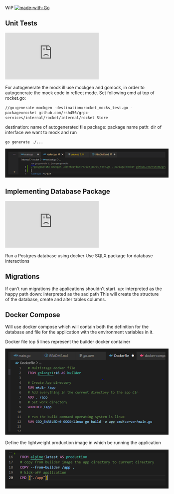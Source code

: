 WiP
[![made-with-Go](https://img.shields.io/badge/Made%20with-Go-1f425f.svg)](https://go.dev/)
## Unit Tests
[![Latest release](https://badgen.net/github/release/Naereen/Strapdown.js)](https://github.com/golang/mock)

For autogenerate the mock ill use mockgen and gomock, in order to autogenerate the mock code in reflect mode.
Set following cmd at top of rocket.go:
```
//go:generate mockgen -destination=rocket_mocks_test.go -package=rocket github.com/rsh456/grpc-services/internal/rocket/internal/rocket Store
```
destination: name of autogenerated file
package: package name
path: dir of interface we want to mock and run
```
go generate ./...
```

<p align="center">
<img src="https://github.com/rsh456/grpc-services/blob/master/images/gogenerate.PNG" border="10"/>
</p>

## Implementing Database Package
[![Latest release](https://badgen.net/github/release/Naereen/Strapdown.js)](https://github.com/jmoiron/sqlx)
 
Run a Postgres database using docker
Use SQLX package for database interactions

## Migrations
If can't run migrations the applications shouldn't start.
up: interpreted as the happy path
down: interpreted as the sad path
This will create the structure of the database, create and alter tables columns. 

## Docker Compose
Will use docker compose which will contain both the definition for the database and file for the  application with the environment variables in it.

Docker file top 5 lines represent the builder docker container
<p align="center">
<img src="https://github.com/rsh456/grpc-services/blob/master/images/docker-1.PNG" border="10"/>
</p>

Define the lightweight production image in which be running the application
<p align="center">
<img src="https://github.com/rsh456/grpc-services/blob/master/images/docker-2.PNG" border="10"/>
</p>
